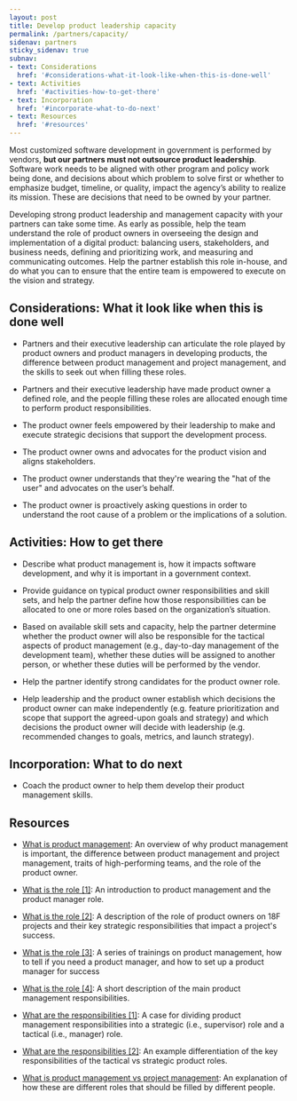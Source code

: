 ```yaml
---
layout: post
title: Develop product leadership capacity
permalink: /partners/capacity/
sidenav: partners
sticky_sidenav: true
subnav:
- text: Considerations
  href: '#considerations-what-it-look-like-when-this-is-done-well'
- text: Activities
  href: '#activities-how-to-get-there'
- text: Incorporation
  href: '#incorporate-what-to-do-next'
- text: Resources
  href: '#resources'
---
```


Most customized software development in government is performed by vendors, **but our partners must not outsource product leadership**. Software work needs to be aligned with other program and policy work being done, and decisions about which problem to solve first or whether to emphasize budget, timeline, or quality, impact the agency’s ability to realize its mission. These are decisions that need to be owned by your partner.

Developing strong product leadership and management capacity with your partners can take some time. As early as possible, help the team understand the role of product owners in overseeing the design and implementation of a digital product: balancing users, stakeholders, and business needs, defining and prioritizing work, and measuring and communicating outcomes. Help the partner establish this role in-house, and do what you can to ensure that the entire team is empowered to execute on the vision and strategy.

## Considerations: What it look like when this is done well

- Partners and their executive leadership can articulate the role played by product owners and product managers in developing products, the difference between product management and project management, and the skills to seek out when filling these roles.

- Partners and their executive leadership have made product owner a defined role, and the people filling these roles are allocated enough time to perform product responsibilities.

- The product owner feels empowered by their leadership to make and execute strategic decisions that support the development process.

- The product owner owns and advocates for the product vision and aligns stakeholders.

- The product owner understands that they're wearing the "hat of the user" and advocates on the user’s behalf.

- The product owner is proactively asking questions in order to understand the root cause of a problem or the implications of a solution.

## Activities: How to get there

- Describe what product management is, how it impacts software development, and why it is important in a government context.

- Provide guidance on typical product owner responsibilities and skill sets, and help the partner define how those responsibilities can be allocated to one or more roles based on the organization’s situation.

- Based on available skill sets and capacity, help the partner determine whether the product owner will also be responsible for the tactical aspects of product management (e.g., day-to-day management of the development team), whether these duties will be assigned to another person, or whether these duties will be performed by the vendor.

- Help the partner identify strong candidates for the product owner role.

- Help leadership and the product owner establish which decisions the product owner can make independently (e.g. feature prioritization and scope that support the agreed-upon goals and strategy) and which decisions the product owner will decide with leadership (e.g. recommended changes to goals, metrics, and launch strategy).

## Incorporation: What to do next

- Coach the product owner to help them develop their product management skills.

## Resources

- [What is product management](https://github.com/18F/CAMD-resources/blob/master/Week%201_%20People%20and%20Process.pdf): An overview of why product management is important, the difference between product management and project management, traits of high-performing teams, and the role of the product owner.

- [What is the role [1]](https://docs.google.com/presentation/d/11BJruGCyGBTM6ErrwZopKHfPsm2sr7-sjhst91dMz3Q/edit#slide=id.g25a3797646_0_404): An introduction to product management and the product manager role.

- [What is the role [2]](https://18f.gsa.gov/2018/04/17/so-youre-a-product-owner/): A description of the role of product owners on 18F projects and their key strategic responsibilities that impact a project's success.

- [What is the role [3]](https://drive.google.com/drive/folders/0BzZVmD5fX0bwNWFoSnpSQVdYQ2c): A series of trainings on product management, how to tell if you need a product manager, and how to set up a product manager for success

- [What is the role [4]](https://docs.google.com/document/d/1DLly2B1_WdKYfQVVleQgSh-Xc31q6j92fP3KOJNlpIc/edit): A short description of the main product management responsibilities.

- [What are the responsibilities [1]](https://docs.google.com/document/d/1YJYFlUte6hbhSoDRRjdZEUZDwydn2XBfF1bywnNV7CE/edit): A case for dividing product management responsibilities into a strategic (i.e., supervisor) role and a tactical (i.e., manager) role.

- [What are the responsibilities [2]](https://docs.google.com/document/d/1HdUoKIuA8xj-lYC1h8BlIFUX5sOtUV_PrKAT90lLitg/edit#heading=h.kxj9srha1axg): An example differentiation of the key responsibilities of the tactical vs strategic product roles.

- [What is product management vs project management](https://www.mindtheproduct.com/product-management-not-responsible-project-management/): An explanation of how these are different roles that should be filled by different people.

